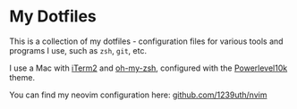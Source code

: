 # My Dotfiles

This is a collection of my dotfiles - configuration files for various tools and programs I use, such as `zsh`, `git`, etc.

I use a Mac with [iTerm2](https://iterm2.com/) and [oh-my-zsh](https://ohmyz.sh/), configured with the [Powerlevel10k](https://github.com/romkatv/powerlevel10k) theme.

You can find my neovim configuration here: [github.com/1239uth/nvim](github.com/1239uth/nvim)
